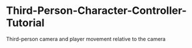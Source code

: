 # Third-Person-Character-Controller-Tutorial
Third-person camera and player movement relative to the camera
